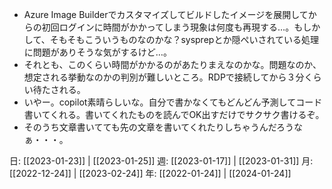 - Azure Image Builderでカスタマイズしてビルドしたイメージを展開してからの初回ログインに時間がかかってしまう現象は何度も再現する…。もしかして、そもそもこういうものなのかな？sysprepとか隠ぺいされている処理に問題がありそうな気がするけど…。
- それとも、このくらい時間がかかるのがあたりまえなのかな。問題なのか、想定される挙動なのかの判別が難しいところ。RDPで接続してから３分くらい待たされる。
- いやー。copilot素晴らしいな。自分で書かなくてもどんどん予測してコード書いてくれる。書いてくれたものを読んでOK出すだけでサクサク書けるぞ。
- そのうち文章書いてても先の文章を書いてくれたりしちゃうんだろうなぁ・・・。

日: [[2023-01-23]] | [[2023-01-25]]
週: [[2023-01-17]] | [[2023-01-31]]
月: [[2022-12-24]] | [[2023-02-24]]
年: [[2022-01-24]] | [[2024-01-24]]